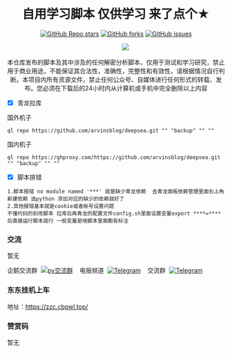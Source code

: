<div align="center">     
<h1 align="center">自用学习脚本 仅供学习 来了点个★</h1>
<a href="https://github.com/arvinsblog/deepsea/stargazers"><img alt="GitHub Repo stars" src="https://img.shields.io/github/stars/arvinsblog/deepsea?color=yellow&logo=riseup&logoColor=yellow&style=flat-square"></a>
<a href="https://github.com/arvinsblog/deepsea/network/members"><img alt="GitHub forks" src="https://img.shields.io/github/forks/arvinsblog/deepsea?color=orange&style=flat-square"></a>
<a href="https://github.com/arvinsblog/deepsea/issues"><img alt="GitHub issues" src="https://img.shields.io/github/issues/arvinsblog/deepsea?color=red&style=flat-square"></a>
</div>
                                           
&emsp;&emsp;&emsp;&emsp;&emsp;&emsp;&emsp;&emsp;&emsp;&emsp;&emsp;&emsp;&emsp;&emsp;&emsp;&emsp;&emsp;&emsp;&emsp;![](http://profile-counter.glitch.me/arvinsblog/count.svg)
<div align="center">
本仓库发布的脚本及其中涉及的任何解密分析脚本，仅用于测试和学习研究，禁止用于商业用途，不能保证其合法性，准确性，完整性和有效性，请根据情况自行判断。本项目内所有资源文件，禁止任何公众号、自媒体进行任何形式的转载、发布。您必须在下载后的24小时内从计算机或手机中完全删除以上内容
</div>


- [x] 青龙拉库

国外机子
```
ql repo https://github.com/arvinsblog/deepsea.git "" "backup" "" ""
```
国内机子
```
ql repo https://ghproxy.com/https://github.com/arvinsblog/deepsea.git "" "backup" "" ""
```
- [x] 脚本排错

```
1.脚本报错 no module named '***' 就是缺少青龙依赖  去青龙面板依赖管理里面右上角新建依赖 选python 添加对应的缺少的依赖就好了
2.其他报错基本就是cookie或者帐号设置问题 
不懂代码的别改脚本 拉库后再青龙的配置文件config.sh里面设置变量export ****=**** 后直接运行脚本就行 一般变量是啥脚本里面都有标注
```

### 交流
暂无

企鹅交流群&nbsp;&nbsp;<a target="_blank" href="#"><img border="0" src="https://img.tukuppt.com/png_preview/00/40/12/mbJ6HJWIde.jpg!/fw/780" alt="py交流群" title="py交流群"></a>
&nbsp;&nbsp;&nbsp;电报频道&nbsp;&nbsp;<a href="#"><img alt="Telegram" src="https://img.shields.io/badge/chat-telegram-blue.svg?logo=telegram&style=flat-square"/></a> 
&nbsp;&nbsp;&nbsp;交流群&nbsp;&nbsp;[![Telegram](https://img.shields.io/static/v1?label=Telegram&message=Chat&color=0088cc)](#)


### 东东挂机上车

地址：https://zzc.cbpwl.top/
 

### 赞赏码
暂无